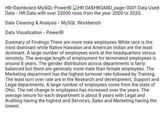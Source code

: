 HR-Dashboard-MySQL-PowerBI
![HR DASHBOARD_page-0001](https://github.com/Jobbson/HR-DEPT/assets/69438695/0992de92-4582-46c1-a65d-80ef597ea281)
Data Used
Data - HR Data with over 22000 rows from the year 2000 to 2020.

Data Cleaning & Analysis - MySQL Workbench

Data Visualization - PowerBI

Summary of Findings
There are more male employees
White race is the most dominant while Native Hawaiian and American Indian are the least dominant.
A large number of employees work at the headquarters versus remotely.
The average length of employment for terminated employees is around 8 years.
The gender distribution across departments is fairly balanced but there are generally more male than female employees.
The Marketing department has the highest turnover rate followed by Training. The least turn over rate are in the Research and development, Support and Legal departments.
A large number of employees come from the state of Ohio.
The net change in employees has increased over the years.
The average tenure for each department is about 8 years with Legal and Auditing having the highest and Services, Sales and Marketing having the lowest.
